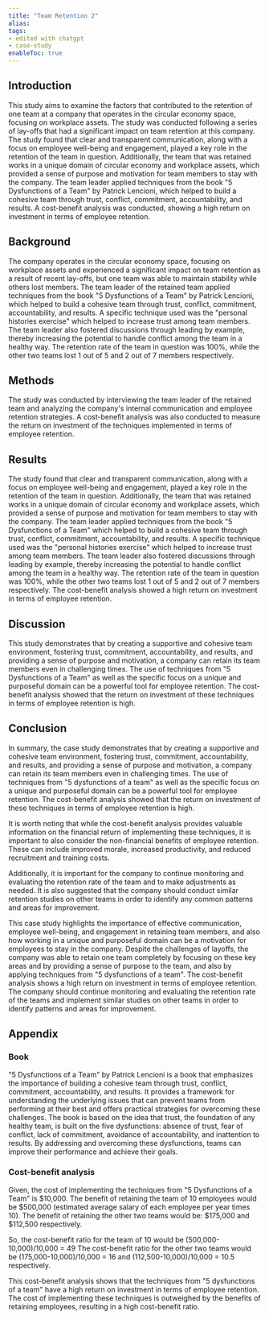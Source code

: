 ```yaml
---
title: "Team Retention 2"
alias:
tags:
- edited with chatgpt
- case-study
enableToc: true
---
```


## Introduction

This study aims to examine the factors that contributed to the retention of one team at a company that operates in the circular economy space, focusing on workplace assets. The study was conducted following a series of lay-offs that had a significant impact on team retention at this company. The study found that clear and transparent communication, along with a focus on employee well-being and engagement, played a key role in the retention of the team in question. Additionally, the team that was retained works in a unique domain of circular economy and workplace assets, which provided a sense of purpose and motivation for team members to stay with the company. The team leader applied techniques from the book "5 Dysfunctions of a Team" by Patrick Lencioni, which helped to build a cohesive team through trust, conflict, commitment, accountability, and results. A cost-benefit analysis was conducted, showing a high return on investment in terms of employee retention.

## Background

The company operates in the circular economy space, focusing on workplace assets and experienced a significant impact on team retention as a result of recent lay-offs, but one team was able to maintain stability while others lost members. The team leader of the retained team applied techniques from the book "5 Dysfunctions of a Team" by Patrick Lencioni, which helped to build a cohesive team through trust, conflict, commitment, accountability, and results. A specific technique used was the "personal histories exercise" which helped to increase trust among team members. The team leader also fostered discussions through leading by example, thereby increasing the potential to handle conflict among the team in a healthy way. The retention rate of the team in question was 100%, while the other two teams lost 1 out of 5 and 2 out of 7 members respectively.

## Methods

The study was conducted by interviewing the team leader of the retained team and analyzing the company's internal communication and employee retention strategies. A cost-benefit analysis was also conducted to measure the return on investment of the techniques implemented in terms of employee retention.

## Results

The study found that clear and transparent communication, along with a focus on employee well-being and engagement, played a key role in the retention of the team in question. Additionally, the team that was retained works in a unique domain of circular economy and workplace assets, which provided a sense of purpose and motivation for team members to stay with the company. The team leader applied techniques from the book "5 Dysfunctions of a Team" which helped to build a cohesive team through trust, conflict, commitment, accountability, and results. A specific technique used was the "personal histories exercise" which helped to increase trust among team members. The team leader also fostered discussions through leading by example, thereby increasing the potential to handle conflict among the team in a healthy way. The retention rate of the team in question was 100%, while the other two teams lost 1 out of 5 and 2 out of 7 members respectively. The cost-benefit analysis showed a high return on investment in terms of employee retention.

## Discussion

This study demonstrates that by creating a supportive and cohesive team environment, fostering trust, commitment, accountability, and results, and providing a sense of purpose and motivation, a company can retain its team members even in challenging times. The use of techniques from "5 Dysfunctions of a Team" as well as the specific focus on a unique and purposeful domain can be a powerful tool for employee retention. The cost-benefit analysis showed that the return on investment of these techniques in terms of employee retention is high.


## Conclusion

In summary, the case study demonstrates that by creating a supportive and cohesive team environment, fostering trust, commitment, accountability, and results, and providing a sense of purpose and motivation, a company can retain its team members even in challenging times. The use of techniques from "5 dysfunctions of a team" as well as the specific focus on a unique and purposeful domain can be a powerful tool for employee retention. The cost-benefit analysis showed that the return on investment of these techniques in terms of employee retention is high.

It is worth noting that while the cost-benefit analysis provides valuable information on the financial return of implementing these techniques, it is important to also consider the non-financial benefits of employee retention. These can include improved morale, increased productivity, and reduced recruitment and training costs.

Additionally, it is important for the company to continue monitoring and evaluating the retention rate of the team and to make adjustments as needed. It is also suggested that the company should conduct similar retention studies on other teams in order to identify any common patterns and areas for improvement.

This case study highlights the importance of effective communication, employee well-being, and engagement in retaining team members, and also how working in a unique and purposeful domain can be a motivation for employees to stay in the company. Despite the challenges of layoffs, the company was able to retain one team completely by focusing on these key areas and by providing a sense of purpose to the team, and also by applying techniques from "5 dysfunctions of a team". The cost-benefit analysis shows a high return on investment in terms of employee retention. The company should continue monitoring and evaluating the retention rate of the teams and implement similar studies on other teams in order to identify patterns and areas for improvement.

## Appendix

### Book

"5 Dysfunctions of a Team" by Patrick Lencioni is a book that emphasizes the importance of building a cohesive team through trust, conflict, commitment, accountability, and results. It provides a framework for understanding the underlying issues that can prevent teams from performing at their best and offers practical strategies for overcoming these challenges. The book is based on the idea that trust, the foundation of any healthy team, is built on the five dysfunctions: absence of trust, fear of conflict, lack of commitment, avoidance of accountability, and inattention to results. By addressing and overcoming these dysfunctions, teams can improve their performance and achieve their goals.

### Cost-benefit analysis

Given, the cost of implementing the techniques from "5 Dysfunctions of a Team" is \$10,000. The benefit of retaining the team of 10 employees would be \$500,000 (estimated average salary of each employee per year times 10). The benefit of retaining the other two teams would be: \$175,000 and \$112,500 respectively.

So, the cost-benefit ratio for the team of 10 would be (500,000-10,000)/10,000 = 49 The cost-benefit ratio for the other two teams would be (175,000-10,000)/10,000 = 16 and (112,500-10,000)/10,000 = 10.5 respectively.

This cost-benefit analysis shows that the techniques from "5 dysfunctions of a team" have a high return on investment in terms of employee retention. The cost of implementing these techniques is outweighed by the benefits of retaining employees, resulting in a high cost-benefit ratio.
